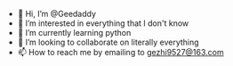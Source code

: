 - 👋 Hi, I’m @Geedaddy
- 👀 I’m interested in everything that I don't know
- 🌱 I’m currently learning python
- 💞️ I’m looking to collaborate on literally everything
- 📫 How to reach me by emailing to gezhi9527@163.com

<!---
Geedaddy/Geedaddy is a ✨ special ✨ repository because its `README.md` (this file) appears on your GitHub profile.
You can click the Preview link to take a look at your changes.
--->
